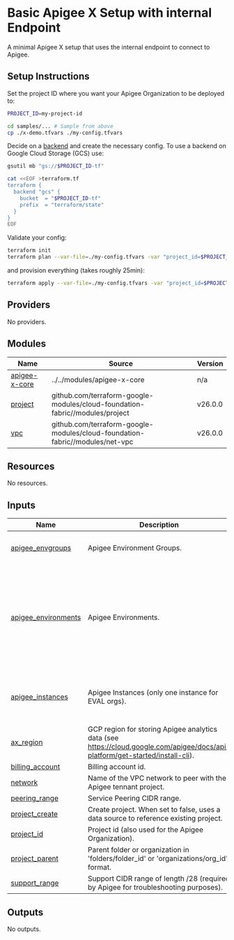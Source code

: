 # Basic Apigee X Setup with internal Endpoint

A minimal Apigee X setup that uses the internal endpoint to connect to Apigee.

<!-- BEGIN_SAMPLES_DEFAULT_SETUP_INSTRUCTIONS -->
## Setup Instructions

Set the project ID where you want your Apigee Organization to be deployed to:

```sh
PROJECT_ID=my-project-id
```

```sh
cd samples/... # Sample from above
cp ./x-demo.tfvars ./my-config.tfvars
```

Decide on a [backend](https://www.terraform.io/language/settings/backends) and create the necessary config. To use a backend on Google Cloud Storage (GCS) use:

```sh
gsutil mb "gs://$PROJECT_ID-tf"

cat <<EOF >terraform.tf
terraform {
  backend "gcs" {
    bucket  = "$PROJECT_ID-tf"
    prefix  = "terraform/state"
  }
}
EOF
```

Validate your config:

```sh
terraform init
terraform plan --var-file=./my-config.tfvars -var "project_id=$PROJECT_ID"
```

and provision everything (takes roughly 25min):

```sh
terraform apply --var-file=./my-config.tfvars -var "project_id=$PROJECT_ID"
```
<!-- END_SAMPLES_DEFAULT_SETUP_INSTRUCTIONS -->

<!-- BEGIN_TF_DOCS -->
## Providers

No providers.

## Modules

| Name | Source | Version |
|------|--------|---------|
| <a name="module_apigee-x-core"></a> [apigee-x-core](#module\_apigee-x-core) | ../../modules/apigee-x-core | n/a |
| <a name="module_project"></a> [project](#module\_project) | github.com/terraform-google-modules/cloud-foundation-fabric//modules/project | v26.0.0 |
| <a name="module_vpc"></a> [vpc](#module\_vpc) | github.com/terraform-google-modules/cloud-foundation-fabric//modules/net-vpc | v26.0.0 |

## Resources

No resources.

## Inputs

| Name | Description | Type | Default | Required |
|------|-------------|------|---------|:--------:|
| <a name="input_apigee_envgroups"></a> [apigee\_envgroups](#input\_apigee\_envgroups) | Apigee Environment Groups. | <pre>map(object({<br>    hostnames = list(string)<br>  }))</pre> | `null` | no |
| <a name="input_apigee_environments"></a> [apigee\_environments](#input\_apigee\_environments) | Apigee Environments. | <pre>map(object({<br>    display_name = optional(string)<br>    description  = optional(string)<br>    node_config = optional(object({<br>      min_node_count = optional(number)<br>      max_node_count = optional(number)<br>    }))<br>    iam       = optional(map(list(string)))<br>    envgroups = list(string)<br>  }))</pre> | `null` | no |
| <a name="input_apigee_instances"></a> [apigee\_instances](#input\_apigee\_instances) | Apigee Instances (only one instance for EVAL orgs). | <pre>map(object({<br>    region       = string<br>    ip_range     = string<br>    environments = list(string)<br>  }))</pre> | `null` | no |
| <a name="input_ax_region"></a> [ax\_region](#input\_ax\_region) | GCP region for storing Apigee analytics data (see https://cloud.google.com/apigee/docs/api-platform/get-started/install-cli). | `string` | n/a | yes |
| <a name="input_billing_account"></a> [billing\_account](#input\_billing\_account) | Billing account id. | `string` | `null` | no |
| <a name="input_network"></a> [network](#input\_network) | Name of the VPC network to peer with the Apigee tennant project. | `string` | n/a | yes |
| <a name="input_peering_range"></a> [peering\_range](#input\_peering\_range) | Service Peering CIDR range. | `string` | n/a | yes |
| <a name="input_project_create"></a> [project\_create](#input\_project\_create) | Create project. When set to false, uses a data source to reference existing project. | `bool` | `false` | no |
| <a name="input_project_id"></a> [project\_id](#input\_project\_id) | Project id (also used for the Apigee Organization). | `string` | n/a | yes |
| <a name="input_project_parent"></a> [project\_parent](#input\_project\_parent) | Parent folder or organization in 'folders/folder\_id' or 'organizations/org\_id' format. | `string` | `null` | no |
| <a name="input_support_range"></a> [support\_range](#input\_support\_range) | Support CIDR range of length /28 (required by Apigee for troubleshooting purposes). | `string` | n/a | yes |

## Outputs

No outputs.
<!-- END_TF_DOCS -->

